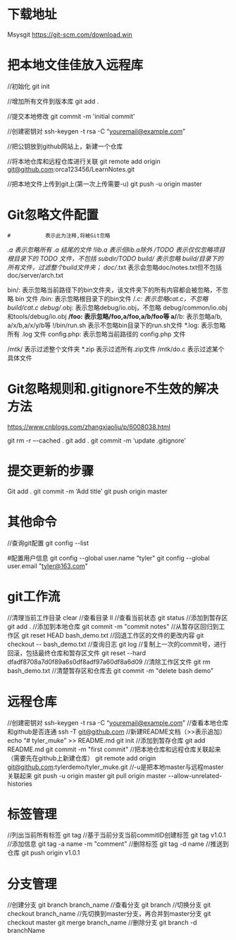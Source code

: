 # 下载地址
Msysgit https://git-scm.com/download.win



# 把本地文佳佳放入远程库
//初始化
git init

//增加所有文件到版本库
git add .

//提交本地修改
git commit -m 'initial commit'

//创建密钥对
ssh-keygen -t rsa -C “youremail@example.com”

//把公钥放到github网站上，新建一个仓库

//将本地仓库和远程仓库进行关联
git remote add origin git@github.com:orca123456/LearnNotes.git

//把本地文件上传到git上(第一次上传需要-u)
git push -u origin master

# Git忽略文件配置
    #           表示此为注释,将被Git忽略
*.a             表示忽略所有 .a 结尾的文件
!lib.a          表示但lib.a除外
/TODO           表示仅仅忽略项目根目录下的 TODO 文件，不包括 subdir/TODO
build/          表示忽略 build/目录下的所有文件，过滤整个build文件夹；
doc/*.txt       表示会忽略doc/notes.txt但不包括 doc/server/arch.txt
 
bin/:           表示忽略当前路径下的bin文件夹，该文件夹下的所有内容都会被忽略，不忽略 bin 文件
/bin:           表示忽略根目录下的bin文件
/*.c:           表示忽略cat.c，不忽略 build/cat.c
debug/*.obj:    表示忽略debug/io.obj，不忽略 debug/common/io.obj和tools/debug/io.obj
**/foo:         表示忽略/foo,a/foo,a/b/foo等
a/**/b:         表示忽略a/b, a/x/b,a/x/y/b等
!/bin/run.sh    表示不忽略bin目录下的run.sh文件
*.log:          表示忽略所有 .log 文件
config.php:     表示忽略当前路径的 config.php 文件
 
/mtk/           表示过滤整个文件夹
*.zip           表示过滤所有.zip文件
/mtk/do.c       表示过滤某个具体文件

# Git忽略规则和.gitignore不生效的解决方法
https://www.cnblogs.com/zhangxiaoliu/p/6008038.html 

git rm -r –-cached .
git add .
git commit -m ‘update .gitignore’


# 提交更新的步骤
Git add .
git commit -m ‘Add title’
git push origin master

# 其他命令
//查询git配置
git config --list

#配置用户信息
git config --global user.name "tyler"
git config --global user.email "tyler@163.com"

# git工作流
//清理当前工作目录
clear
//查看目录
ll
//查看当前状态
git status
//添加到暂存区
git add .
//添加到本地仓库
git commit -m "commit notes"
//从暂存区回归到工作区
git reset HEAD bash_demo.txt
//回退工作区的文件的更改内容
git checkout -- bash_demo.txt
//查询日志
git log
//复制上一次的commit号，进行回滚，包括最终仓库和暂存区文件
git reset --hard dfadf8708a7d0f89a6s0df8adf97a60df8a6d09
//清除工作区文件
git rm bash_demo.txt
//清楚暂存区和仓库去
git commit -m "delete bash demo"

# 远程仓库
//创建密钥对
ssh-keygen -t rsa -C “youremail@example.com”
//查看本地仓库和github是否连通
ssh -T git@github.com
//新建README文档（>>表示追加）
echo “# tyler_muke” >> README.md
git init
//添加到暂存仓库
git add README.md
git commit -m "first commit"
//把本地仓库和远程仓库关联起来（需要先在github上新建仓库）
git remote add origin git@github.com:tylerdemo/tyler_muke.git
//-u是把本地master与远程master关联起来
git push -u origin master
git pull origin master --allow-unrelated-histories

# 标签管理
//列出当前所有标签
git tag
//基于当前分支当前commitID创建标签
git tag v1.0.1
//添加信息
git tag -a name -m "comment"
//删除标签
git tag -d name
//推送到仓库
git push origin v1.0.1

# 分支管理
//创建分支
git branch branch_name
//查看分支
git branch
//切换分支
git checkout branch_name
//先切换到master分支，再合并到master分支
git checkout master
git merge branch_name
//删除分支
git branch -d branchName









